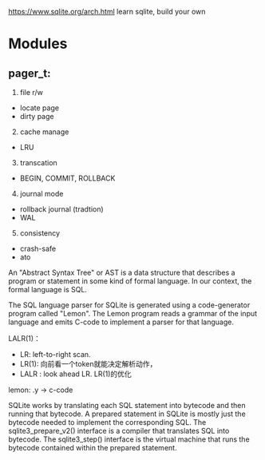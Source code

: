 https://www.sqlite.org/arch.html
learn sqlite, build your own

# Modules
## pager_t:
1. file r/w
- locate page
- dirty page
2. cache manage
- LRU
3. transcation
- BEGIN, COMMIT, ROLLBACK
4. journal mode
- rollback journal (tradtion)
- WAL
5. consistency
- crash-safe
- ato



An "Abstract Syntax Tree" or AST is a data structure that describes a program or statement in some kind of formal language. In our context, the formal language is SQL. 


The SQL language parser for SQLite is generated using a code-generator program called "Lemon". The Lemon program reads a grammar of the input language and emits C-code to implement a parser for that language. 


LALR(1)：
- LR: left-to-right scan.
- LR(1): 向前看一个token就能决定解析动作，
- LALR : look ahead LR. LR(1)的优化

lemon: .y -> c-code

SQLite works by translating each SQL statement into bytecode and then running that bytecode. A prepared statement in SQLite is mostly just the bytecode needed to implement the corresponding SQL. The sqlite3_prepare_v2() interface is a compiler that translates SQL into bytecode. The sqlite3_step() interface is the virtual machine that runs the bytecode contained within the prepared statement.


